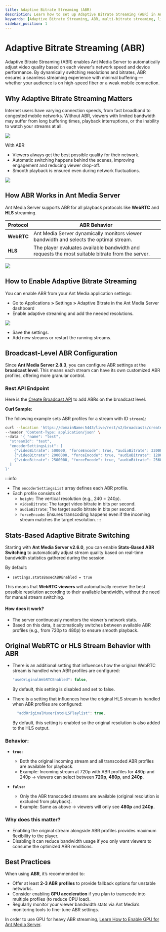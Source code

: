 ```yaml
---
title: Adaptive Bitrate Streaming (ABR)
description: Learn how to set up Adaptive Bitrate Streaming (ABR) in Ant Media Server using the REST API. Provide a smooth playback experience for all users, regardless of their network conditions.
keywords: [Adaptive Bitrate Streaming, ABR, multi-bitrate streaming, live stream quality switching, Ant Media Server API, Ant Media Server ABR setup, WebRTC ABR, HLS ABR]
sidebar_position: 1
---
```


# Adaptive Bitrate Streaming (ABR)

Adaptive Bitrate Streaming (ABR) enables Ant Media Server to automatically adjust video quality based on each viewer's network speed and device performance. By dynamically switching resolutions and bitrates, ABR ensures a seamless streaming experience with minimal buffering — whether your audience is on high-speed fiber or a weak mobile connection.

## Why Adaptive Bitrate Streaming Matters

Internet users have varying connection speeds, from fast broadband to congested mobile networks. Without ABR, viewers with limited bandwidth may suffer from long buffering times, playback interruptions, or the inability to watch your streams at all.

![](@site/static/img/buffering.jpg)

With ABR:

- Viewers always get the best possible quality for their network.
- Automatic switching happens behind the scenes, improving engagement and reducing viewer drop-off.
- Smooth playback is ensured even during network fluctuations.

![](@site/static/img/AP658325161480_131.jpg)


## How ABR Works in Ant Media Server

Ant Media Server supports ABR for all playback protocols like **WebRTC** and **HLS** streaming.

| Protocol | ABR Behavior |
|----------|--------------|
| **WebRTC** | Ant Media Server dynamically monitors viewer bandwidth and selects the optimal stream. |
| **HLS** | The player evaluates available bandwidth and requests the most suitable bitrate from the server. |

![](@site/static/img/HLSsegmentedvideodelivery.png)


## How to Enable Adaptive Bitrate Streaming

You can enable ABR from your Ant Media application settings:

- Go to Applications **>** Settings **>** Adaptive Bitrate in the Ant Media Server dashboard
- Enable adaptive streaming and add the needed resolutions.

![](@site/static/img/adaptive-streaming/dashboardABR.png)

- Save the settings.
- Add new streams or restart the running streams.


## Broadcast-Level ABR Configuration

Since **Ant Media Server 2.8.3**, you can configure ABR settings at the **broadcast level**. This means each stream can have its own customized ABR profiles, offering more granular control.

### Rest API Endpoint

Here is the [Create Broadcast API](https://antmedia.io/rest/#/default/createBroadcast) to add ABRs on the broadcast level.

**Curl Sample:**

The following example sets ABR profiles for a stream with ID `stream1`:

```bash
curl --location 'https://domainName:5443/live/rest/v2/broadcasts/create' \
--header 'Content-Type: application/json' \
--data '{ "name": "test",
  "streamId": "test",
  "encoderSettingsList": [
    {"videoBitrate": 500000, "forceEncode": true, "audioBitrate": 32000, "height": 240},
    {"videoBitrate": 2000000, "forceEncode": true, "audioBitrate": 128000, "height": 720},
    {"videoBitrate": 2500000, "forceEncode": true, "audioBitrate": 256000, "height": 1080}
  ]
}'
```

:::info
- The `encoderSettingsList` array defines each ABR profile.
- Each profile consists of:
  - `height`: The vertical resolution (e.g., 240 = 240p).
  - `videoBitrate`: The target video bitrate in bits per second.
  - `audioBitrate`: The target audio bitrate in bits per second.
  - `forceEncode`: Ensures transcoding happens even if the incoming stream matches the target resolution.
:::

## Stats-Based Adaptive Bitrate Switching

Starting with **Ant Media Server v2.6.0**, you can enable **Stats-Based ABR Switching** to automatically adjust stream quality based on real-time bandwidth statistics gathered during the session.

By default:
- `settings.statsBasedABREnabled = true`

This means that **WebRTC viewers** will automatically receive the best possible resolution according to their available bandwidth, without the need for manual stream switching.

#### How does it work?

- The server continuously monitors the viewer's network stats.
- Based on this data, it automatically switches between available ABR profiles (e.g., from 720p to 480p) to ensure smooth playback.


## Original WebRTC or HLS Stream Behavior with ABR

- There is an additional setting that influences how the original WebRTC stream is handled when ABR profiles are configured:

  ```js
  "useOriginalWebRTCEnabled": false,
  ```

  By default, this setting is disabled and set to false.

- There is a setting that influences how the original HLS stream is handled when ABR profiles are configured:

  ```js
    "addOriginalMuxerIntoHLSPlaylist": true,
  ```

  By default, this setting is enabled so the original resolution is also added to the HLS output.

### Behavior:

- **`true`:**
  - Both the original incoming stream and all transcoded ABR profiles are available for playback.
  - Example: Incoming stream at 720p with ABR profiles for 480p and 240p → viewers can select between **720p**, **480p**, and **240p**.
  
- **`false`:**
  - Only the ABR transcoded streams are available (original resolution is excluded from playback).
  - Example: Same as above → viewers will only see **480p** and **240p**.

### Why does this matter?

- Enabling the original stream alongside ABR profiles provides maximum flexibility to the player.
- Disabling it can reduce bandwidth usage if you only want viewers to consume the optimized ABR renditions.

## Best Practices

When using **ABR**, it’s recommended to:

- Offer at least **2-3 ABR profiles** to provide fallback options for unstable networks.
- Consider enabling **GPU acceleration** if you plan to transcode into multiple profiles (to reduce CPU load).
- Regularly monitor your viewer bandwidth stats via Ant Media’s monitoring tools to fine-tune ABR settings.

In order to use GPU for heavy ABR streaming, [Learn How to Enable GPU for Ant Media Server](/guides/advanced-usage/using-nvidia-gpu/).
